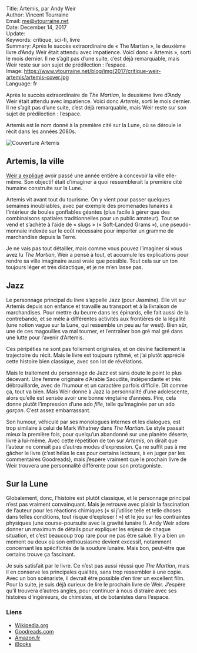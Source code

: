 Title:     Artemis, par Andy Weir  
Author:    Vincent Tourraine  
Email:     me@vtourraine.net  
Date:      December 14, 2017  
Update:    
Keywords:  critique, sci-fi, livre  
Summary:   Après le succès extraordinaire de « The Martian », le deuxième livre d’Andy Weir était attendu avec impatience. Voici donc « Artemis », sorti le mois dernier. Il ne s’agit pas d’une suite, c’est déjà remarquable, mais Weir reste sur son sujet de prédilection : l’espace.  
Image:     https://www.vtourraine.net/blog/img/2017/critique-weir-artemis/artemis-cover.jpg  
Language:  fr  


Après le succès extraordinaire de _The Martian_, le deuxième livre d’Andy Weir était attendu avec impatience. Voici donc _Artemis_, sorti le mois dernier. Il ne s’agit pas d’une suite, c’est déjà remarquable, mais Weir reste sur son sujet de prédilection : l’espace.

Artemis est le nom donné à la première cité sur la Lune, où se déroule le récit dans les années 2080s.

![Couverture _Artemis_](https://www.vtourraine.net/blog/img/2017/critique-weir-artemis/artemis-cover.jpg)


## Artemis, la ville

[Weir a expliqué](https://io9.gizmodo.com/andy-weir-spent-a-year-creating-a-city-on-the-moon-befo-1820398294) avoir passé une année entière à concevoir la ville elle-même. Son objectif était d’imaginer à quoi ressemblerait la première cité humaine construite sur la Lune.

Artemis vit avant tout du tourisme. On y vient pour passer quelques semaines inoubliables, avec par exemple des promenades lunaires à l’intérieur de boules gonflables géantes (plus facile à gérer que des combinaisons spatiales traditionnelles pour un public amateur). Tout se vend et s’achète à l’aide de « slugs » (« Soft-Landed Grams »), une pseudo-monnaie indexée sur le coût nécessaire pour importer un gramme de marchandise depuis la Terre.

Je ne vais pas tout détailler, mais comme vous pouvez l’imaginer si vous avez lu _The Martian_, Weir a pensé à tout, et accumule les explications pour rendre sa ville imaginaire aussi vraie que possible. Tout cela sur un ton toujours léger et très didactique, et je ne m’en lasse pas. 

## Jazz

Le personnage principal du livre s’appelle Jazz (pour Jasmine). Elle vit sur Artemis depuis son enfance et travaille au transport et à la livraison de marchandises. Pour mettre du beurre dans les épinards, elle fait aussi de la contrebande, et se mêle à différentes activités aux frontières de la légalité (une notion vague sur la Lune, qui ressemble un peu au far west). Bien sûr, une de ces magouilles va mal tourner, et l’entraîner bon gré mal gré dans une lutte pour l’avenir d’Artemis.

Ces péripéties ne sont pas follement originales, et on devine facilement la trajectoire du récit. Mais le livre est toujours rythmé, et j’ai plutôt apprécié cette histoire bien classique, avec son lot de révélations.

Mais le traitement du personnage de Jazz est sans doute le point le plus décevant. Une femme originaire d’Arabie Saoudite, indépendante et très débrouillarde, avec de l’humour et un caractère parfois difficile. Dit comme ça, tout va bien. Mais Weir donne à Jazz la personnalité d’une adolescente, alors qu’elle est sensée avoir une bonne vingtaine d’années. Pire, cela donne plutôt l’impression d’une ado _fille_, telle qu’imaginée par un ado *garçon*. C’est assez embarrassant.

Son humour, véhiculé par ses monologues internes et les dialogues, est trop similaire à celui de Mark Whatney dans _The Martian_. Le style passait mieux la première fois, pour quelqu’un abandonné sur une planète déserte, livré à lui-même. Avec cette répétition de ton sur _Artemis_, on dirait que l’auteur ne connaît pas d’autres modes d’expression. Ça ne suffit pas à me gâcher le livre (c’est hélas le cas pour certains lecteurs, à en juger par les commentaires Goodreads), mais j’espère vraiment que le prochain livre de Weir trouvera une personnalité différente pour son protagoniste.

## Sur la Lune

Globalement, donc, l’histoire est plutôt classique, et le personnage principal n’est pas vraiment convainquant. Mais je retrouve avec plaisir la fascination de l’auteur pour les réactions chimiques (« si j’utilise telle et telle choses dans telles conditions, tout risque d’exploser ! ») et le jeu sur les contraintes physiques (une course-poursuite avec la gravité lunaire !). Andy Weir adore donner un maximum de détails pour expliquer les enjeux de chaque situation, et c’est beaucoup trop rare pour ne pas être salué. Il y a bien un moment ou deux où son enthousiasme devient excessif, notamment concernant les spécificités de la soudure lunaire. Mais bon, peut-être que certains trouve ça fascinant.

Je suis satisfait par le livre. Ce n’est pas aussi réussi que _The Martian_, mais il en conserve les principales qualités, sans trop ressembler à une copie. Avec un bon scénariste, il devrait être possible d’en tirer un excellent film. Pour la suite, je suis déjà curieux de lire le prochain livre de Weir. J’espère qu’il trouvera d’autres angles, pour continuer à nous distraire avec ses histoires d’ingénieurs, de chimistes, et de botanistes dans l’espace.


### Liens

- [Wikipedia.org](https://en.wikipedia.org/wiki/Artemis_(novel))
- [Goodreads.com](https://www.goodreads.com/book/show/34928122-artemis)
- [Amazon.fr](https://www.amazon.fr/Artemis-Andy-Weir/dp/0091956943/)
- [iBooks](https://itunes.apple.com/book/artemis/id1234071525?mt=11)

